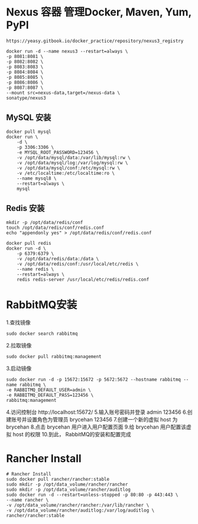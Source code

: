# Nexus 容器 管理Docker, Maven, Yum, PyPI
```
https://yeasy.gitbook.io/docker_practice/repository/nexus3_registry

docker run -d --name nexus3 --restart=always \
-p 8081:8081 \
-p 8082:8082 \
-p 8083:8083 \
-p 8084:8084 \
-p 8085:8085 \
-p 8086:8086 \
-p 8087:8087 \
--mount src=nexus-data,target=/nexus-data \
sonatype/nexus3
```
## MySQL 安装
```
docker pull mysql
docker run \
    -d \
    -p 3306:3306 \
    -e MYSQL_ROOT_PASSWORD=123456 \
    -v /opt/data/mysql/data:/var/lib/mysql:rw \
    -v /opt/data/mysql/log:/var/log/mysql:rw \
    -v /opt/data/mysql/conf:/etc/mysql:rw \
    -v /etc/localtime:/etc/localtime:ro \
    --name mysql8 \
    --restart=always \
    mysql
```
## Redis 安装
```
mkdir -p /opt/data/redis/conf
touch /opt/data/redis/conf/redis.conf
echo "appendonly yes" > /opt/data/redis/conf/redis.conf

docker pull redis
docker run -d \
    -p 6379:6379 \
    -v /opt/data/redis/data:/data \
    -v /opt/data/redis/conf:/usr/local/etc/redis \
    --name redis \
    --restart=always \
    redis redis-server /usr/local/etc/redis/redis.conf
```
# RabbitMQ安装
1.查找镜像
```
sudo docker search rabbitmq
```
2.拉取镜像
```
sudo docker pull rabbitmq:management
```
3.启动镜像
```
sudo docker run -d -p 15672:15672 -p 5672:5672 --hostname rabbitmq --name rabbitmq \
-e RABBITMQ_DEFAULT_USER=admin \
-e RABBITMQ_DEFAULT_PASS=123456 \
rabbitmq:management
```
4.访问控制台 http://localhost:15672/
5.输入账号密码并登录 admin 123456
6.创建账号并设置角色为管理员 brycehan 123456
7.创建一个新的虚拟 host 为 brycehan
8.点击 brycehan 用户进入用户配置页面
9.给 brycehan 用户配置该虚拟 host 的权限
10.到此， RabbitMQ的安装和配置完成
# Rancher Install 
```
# Rancher Install 
sudo docker pull rancher/rancher:stable
sudo mkdir -p /opt/data_volume/rancher/rancher
sudo mkdir -p /opt/data_volume/rancher/auditlog
sudo docker run -d --restart=unless-stopped -p 80:80 -p 443:443 \
--name rancher \
-v /opt/data_volume/rancher/rancher:/var/lib/rancher \
-v /opt/data_volume/rancher/auditlog:/var/log/auditlog \
rancher/rancher:stable
```